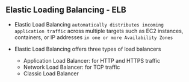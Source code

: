 ## Elastic Loading Balancing - ELB

- Elastic Load Balancing `automatically distributes incoming application traffic` across multiple targets such as EC2 instances, containers, or IP addresses `in one or more Availability Zones`

- Elastic Load Balancing offers three types of load balancers
  - Application Load Balancer: for HTTP and HTTPS traffic
  - Network Load Balancer: for TCP traffic
  - Classic Load Balancer
